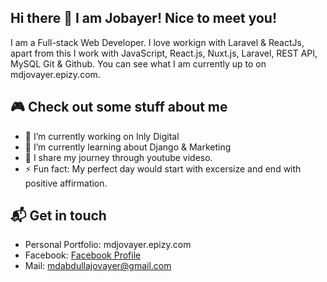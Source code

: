 ## Hi there 👋 I am Jobayer! Nice to meet you!
I am a Full-stack Web Developer. I love workign with Laravel & ReactJs, apart from this I work with JavaScript, React.js, Nuxt.js, Laravel, REST API, MySQL Git & Github. You can see what I am currently up to on mdjovayer.epizy.com.

## 🎮 Check out some stuff about me
 - 🔭 I’m currently working on Inly Digital
 - 🌱 I’m currently learning about Django & Marketing
 - 👯 I share my journey through youtube videso.
 - ⚡ Fun fact: My perfect day would start with excersize and end with positive affirmation.

## 📬 Get in touch
- Personal Portfolio: mdjovayer.epizy.com
- Facebook: [Facebook Profile](https://www.facebook.com/mdabdullahjovayer)
- Mail: mdabdullajovayer@gmail.com
